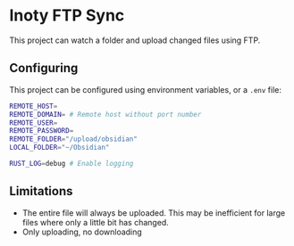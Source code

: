 # Inoty FTP Sync

This project can watch a folder and upload changed files using FTP.

## Configuring

This project can be configured using environment variables, or a `.env` file:

```bash
REMOTE_HOST=
REMOTE_DOMAIN= # Remote host without port number
REMOTE_USER=
REMOTE_PASSWORD=
REMOTE_FOLDER="/upload/obsidian"
LOCAL_FOLDER="~/Obsidian"

RUST_LOG=debug # Enable logging
```

## Limitations

* The entire file will always be uploaded. This may be inefficient for large files where only a little bit has changed.
* Only uploading, no downloading